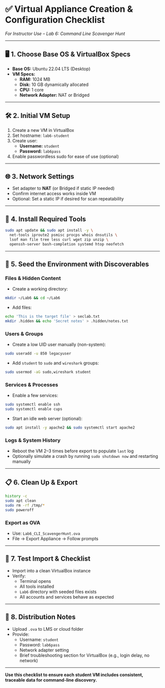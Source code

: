 # ✅ Virtual Appliance Creation & Configuration Checklist  
*For Instructor Use – Lab 6: Command Line Scavenger Hunt*

---

## 🖥 1. Choose Base OS & VirtualBox Specs
- **Base OS:** Ubuntu 22.04 LTS (Desktop)
- **VM Specs:**
  - **RAM:** 1024 MB
  - **Disk:** 10 GB dynamically allocated
  - **CPU:** 1 core
  - **Network Adapter:** NAT or Bridged

---

## 🛠 2. Initial VM Setup
1. Create a new VM in VirtualBox
2. Set hostname: `lab6-student`
3. Create user:
   - **Username:** `student`
   - **Password:** `lab6pass`
4. Enable passwordless sudo for ease of use (optional)

---

## 🌐 3. Network Settings
- Set adapter to **NAT** (or Bridged if static IP needed)
- Confirm internet access works inside VM
- Optional: Set a static IP if desired for scan repeatability

---

## 🔧 4. Install Required Tools
```bash
sudo apt update && sudo apt install -y \
  net-tools iproute2 psmisc procps whois dnsutils \
  lsof man file tree less curl wget zip unzip \
  openssh-server bash-completion systemd htop neofetch
```

---

## 🧪 5. Seed the Environment with Discoverables

### Files & Hidden Content
- Create a working directory:
```bash
mkdir ~/Lab6 && cd ~/Lab6
```
- Add files:
```bash
echo 'This is the target file' > seclab.txt
mkdir .hidden && echo 'Secret notes' > .hidden/notes.txt
```

### Users & Groups
- Create a low UID user manually (non-system):
```bash
sudo useradd -u 850 legacyuser
```
- Add `student` to `sudo` and `wireshark` groups:
```bash
sudo usermod -aG sudo,wireshark student
```

### Services & Processes
- Enable a few services:
```bash
sudo systemctl enable ssh
sudo systemctl enable cups
```
- Start an idle web server (optional):
```bash
sudo apt install -y apache2 && sudo systemctl start apache2
```

### Logs & System History
- Reboot the VM 2–3 times before export to populate `last` log
- Optionally simulate a crash by running `sudo shutdown now` and restarting manually

---

## 📋 6. Clean Up & Export
```bash
history -c
sudo apt clean
sudo rm -rf /tmp/*
sudo poweroff
```

### Export as OVA
- Use: `Lab6_CLI_ScavengerHunt.ova`
- File → Export Appliance → Follow prompts

---

## 🧪 7. Test Import & Checklist
- Import into a clean VirtualBox instance
- Verify:
  - Terminal opens
  - All tools installed
  - `Lab6` directory with seeded files exists
  - All accounts and services behave as expected

---

## 📂 8. Distribution Notes
- Upload `.ova` to LMS or cloud folder
- Provide:
  - Username: `student`
  - Password: `lab6pass`
  - Network adapter setting
  - Brief troubleshooting section for VirtualBox (e.g., login delay, no network)

---

**Use this checklist to ensure each student VM includes consistent, traceable data for command-line discovery.**


